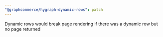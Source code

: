 ```yaml
---
"@graphcommerce/hygraph-dynamic-rows": patch
---
```


Dynamic rows would break page rendering if there was a dynamic row but no page returned
